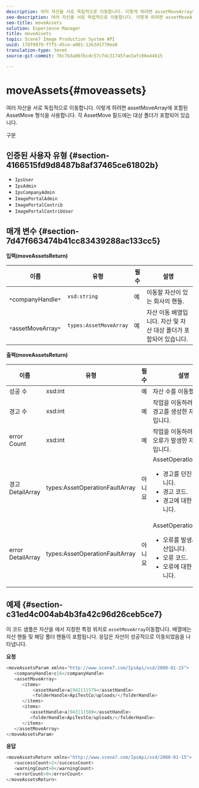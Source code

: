 ```yaml
---
description: 여러 자산을 서로 독립적으로 이동합니다. 이렇게 하려면 assetMoveArray에 포함된 AssetMove 형식을 사용합니다. 각 AssetMove 필드에는 대상 폴더가 포함되어 있습니다.
seo-description: 여러 자산을 서로 독립적으로 이동합니다. 이렇게 하려면 assetMoveArray에 포함된 AssetMove 형식을 사용합니다. 각 AssetMove 필드에는 대상 폴더가 포함되어 있습니다.
seo-title: moveAssets
solution: Experience Manager
title: moveAssets
topic: Scene7 Image Production System API
uuid: 178f9979-fff5-45ce-a001-1263d1770ea8
translation-type: tm+mt
source-git-commit: 7bc7b3a86fbcdc57cfdc31745fae3afc06e44b15

---
```



# moveAssets{#moveassets}

여러 자산을 서로 독립적으로 이동합니다. 이렇게 하려면 assetMoveArray에 포함된 AssetMove 형식을 사용합니다. 각 AssetMove 필드에는 대상 폴더가 포함되어 있습니다.

구문

## 인증된 사용자 유형 {#section-4166515fd9d8487b8af37465ce61802b}

* `IpsUser`
* `IpsAdmin`
* `IpsCompanyAdmin`
* `ImagePortalAdmin`
* `ImagePortalContrib`
* `ImagePortalContribUser`

## 매개 변수 {#section-7d47f663474b41cc83439288ac133cc5}

**입력(moveAssetsReturn)**

| 이름 | 유형 | 필수 | 설명 |
|---|---|---|---|
| ` *`companyHandle`*` | `xsd:string` | 예 | 이동할 자산이 있는 회사의 핸들. |
| ` *`assetMoveArray`*` | `types:AssetMoveArray` | 예 | 자산 이동 배열입니다. 자산 및 자산 대상 폴더가 포함되어 있습니다. |

**출력(moveAssetsReturn)**

<table id="table_FD902FAB4F98413C8A051270ADD7D9C7"> 
 <thead> 
  <tr> 
   <th colname="col1" class="entry"> 이름 </th> 
   <th colname="col2" class="entry"> 유형 </th> 
   <th colname="col3" class="entry"> 필수 </th> 
   <th colname="col4" class="entry"> 설명 </th> 
  </tr> 
 </thead>
 <tbody> 
  <tr> 
   <td colname="col1"> <span class="codeph"> <span class="varname"> 성공</span> 수 </span> </td> 
   <td colname="col2"> <span class="codeph"> xsd:int</span> </td> 
   <td colname="col3"> 예 </td> 
   <td colname="col4"> 자산 수를 이동했습니다. </td> 
  </tr> 
  <tr> 
   <td colname="col1"> <span class="codeph"> <span class="varname"> 경고</span> 수 </span> </td> 
   <td colname="col2"> <span class="codeph"> xsd:int</span> </td> 
   <td colname="col3"> 예 </td> 
   <td colname="col4"> 작업을 이동하려고 할 때 경고를 생성한 자산의 수입니다. </td> 
  </tr> 
  <tr> 
   <td colname="col1"> <span class="codeph"> error <span class="varname"> Count</span></span> </td> 
   <td colname="col2"> <span class="codeph"> xsd:int</span> </td> 
   <td colname="col3"> 예 </td> 
   <td colname="col4"> 작업을 이동하려고 할 때 오류가 발생한 자산의 수입니다. </td> 
  </tr> 
  <tr> 
   <td colname="col1"> <span class="codeph"> 경고 <span class="varname"> DetailArray</span></span> </td> 
   <td colname="col2"> <span class="codeph"> types:AssetOperationFaultArray</span> </td> 
   <td colname="col3"> 아니요 </td> 
   <td colname="col4"> <span class="codeph"> AssetOperation</span>Faults: 
    <ul id="ul_689F4A87A68140F18DFB43868226A409"> 
     <li id="li_274C8BF5932F4AF584AA92F25E0F33C6">경고를 던진 에셋입니다. </li> 
     <li id="li_5CC4A9120CA94F968CAF0D0135C49E0A">경고 코드. </li> 
     <li id="li_AEC91FA68B2E43BC8BAA108C743F5667">경고에 대한 설명입니다. </li> 
    </ul> </td> 
  </tr> 
  <tr> 
   <td colname="col1"> <span class="codeph"> error <span class="varname"> DetailArray</span></span> </td> 
   <td colname="col2"> <span class="codeph"> types:AssetOperationFaultArray</span> </td> 
   <td colname="col3"> 아니요 </td> 
   <td colname="col4"> <span class="codeph"> AssetOperation</span>Faults: 
    <ul id="ul_C397BC384A134F429D01ADA28DF2E097"> 
     <li id="li_EAEBB5F539164480BA9EAA7C8FFBF69A">오류를 발생시킨 자산입니다. </li> 
     <li id="li_F96D5FBB2F7A402AA36D8DFA3971391D">오류 코드. </li> 
     <li id="li_F610415E416F43DDA4B1DBF1897E2F61">오류에 대한 설명입니다. </li> 
    </ul> </td> 
  </tr> 
 </tbody> 
</table>

## 예제 {#section-c31ed4c004ab4b3fa42c96d26ceb5ce7}

이 코드 샘플은 자산을 에서 지정한 특정 위치로 `assetMoveArray`이동합니다. 배열에는 자산 핸들 및 해당 폴더 핸들이 포함됩니다. 응답은 자산이 성공적으로 이동되었음을 나타냅니다.

**요청**

```java
<moveAssetsParam xmlns="http://www.scene7.com/IpsApi/xsd/2008-01-15">
   <companyHandle>c|6</companyHandle>
   <assetMoveArray>
      <items>
          <assetHandle>a|942|1|579</assetHandle>
          <folderHandle>ApiTestCo/uploads/</folderHandle>
      </items>
      <items>
         <assetHandle>a|943|1|580</assetHandle>
         <folderHandle>ApiTestCo/uploads/</folderHandle>
      </items>
   </assetMoveArray>
</moveAssetsParam>
```

**응답**

```java
<moveAssetsReturn xmlns="http://www.scene7.com/IpsApi/xsd/2008-01-15">
   <successCount>2</successCount>
   <warningCount>0</warningCount>
   <errorCount>0</errorCount>
</moveAssetsReturn>
```

